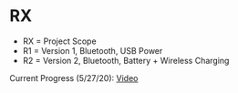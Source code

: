 # RX

- RX = Project Scope
- R1 = Version 1, Bluetooth, USB Power
- R2 = Version 2, Bluetooth, Battery + Wireless Charging

Current Progress (5/27/20): [Video](/R1/videos/R1%20Proto%20V5.mp4)
